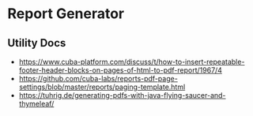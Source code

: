 # Report Generator

## Utility Docs
- https://www.cuba-platform.com/discuss/t/how-to-insert-repeatable-footer-header-blocks-on-pages-of-html-to-pdf-report/1967/4
- https://github.com/cuba-labs/reports-pdf-page-settings/blob/master/reports/paging-template.html
- https://tuhrig.de/generating-pdfs-with-java-flying-saucer-and-thymeleaf/